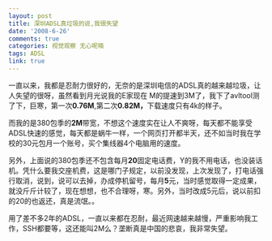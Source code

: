 ```yaml
---
layout: post
title: 深圳ADSL真垃圾的说,我很失望
date: '2008-6-26'
comments: true
categories: 视觉观察 无心呢喃
tags: ADSL
link: true
---
```

一直以来，我都是忍耐力很好的，无奈的是深圳电信的ADSL真的越来越垃圾，让人失望的很呀，虽然看到月光说我的E家现在 M的提速到3M了，我下了avltool测了下，巨寒，第一次<strong>0.76M</strong>,第二次<strong>0.82M，</strong>下载速度只有4k的样子。

而我的是380包季的<strong>2M</strong>带宽，不想这个速度实在让人不爽呀，每天都不能享受ADSL快速的感觉，每天都是蜗牛一样，一个网页打开都半天，还不如当时我在学校的30元包月一个账号，买个集线器4个电脑用的速度。

另外，上面说的380包季还不包含每月<strong>20</strong>固定电话费，Y的我不用电话，也没装话机。凭什么要我交座机费，这是哪门子规定，以前没发现，上次发现了，打电话强行取消，说到，说可以去掉，办成停机留号，每月<strong>5</strong>元，当时感觉取得一定成果，就没斤斤计较了，现在想想，也不合理呀，寒。另外，当时改成5元后，说以前扣的20的也返还，真是流氓。。

用了差不多2年的ADSL，一直以来都在忍耐，最近网速越来越慢，严重影响我工作，SSH都要等，这还能叫2M么？垄断真是中国的悲哀，我非常失望。
